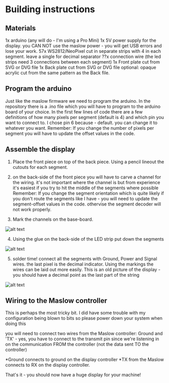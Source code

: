 # Building instructions
## Materials
1x arduino (any will do - I'm using a Pro Mini)
1x 5V power supply for the display. you CAN NOT use the maslow power - you will get USB errors and lose your work.
57x WS2812/NeoPixel cut in separate strips with 4 in each segment. leave a single for decimal separator
??x connection wire (the led strips need 3 connections between each segment)
1x Front plate cut from SVG or DVG file
1x Back plate cut from SVG or DVG file
optional: opaque acrylic cut from the same pattern as the Back file.

## Program the arduino
Just like the maslow firmware we need to program the arduino. In the repository there is a .ino file which you will have to program to the arduino board of your choice.
In the first few lines of code there are a few definitions of how many pixels per segment (default is 4) and which pin you want to connect to. I chose pin 6 because - default. you can change it to whatever you want. 
Remember: If you change the number of pixels per segment you will have to update the offset values in the code. 

## Assemble the display
1. Place the front piece on top of the back piece. Using a pencil lineout the cutouts for each segment.

2. on the back-side of the front piece you will have to carve a channel for the wiring. it's not important where the channel is but from experience it's easiest if you try to hit the middle of the segments where possible
Remember: If you change the segment orientation which is quite likely if you don't route the segments like I have - you will need to update the segment-offset values in the code. othervise the segment decoder will not work properly.

3. Mark the channels on the base-board.

![alt text](https://discourse-cdn-sjc2.com/standard11/uploads/maslowcnc/optimized/2X/e/eb81d6e02dab8cacec9e2735df8e9e419a1ad547_1_666x500.jpg "Marking of wiring positions")

4. Using the glue on the back-side of the LED strip put down the segments

![alt text](https://discourse-cdn-sjc2.com/standard11/uploads/maslowcnc/optimized/2X/5/54c8866b411bd2bb5826c702f6d6923179126853_1_375x500.jpg "Segments in place")

5. solder time! connect all the segments with Ground, Power and Signal wires. the last pixel is the decimal indicator.
Using the markings the wires can be laid out more easily. This is an old picture of the display - you should have a decimal point as the last part of the string

![alt text](https://discourse-cdn-sjc2.com/standard11/uploads/maslowcnc/optimized/2X/a/ab6f488a7f50dd49a3eed87c0b82ff0b01723ca8_1_375x500.jpg "Front board put on top of segments and wires")

## Wiring to the Maslow controller
This is perhaps the most tricky bit. I did have some trouble with my configuration being blown to bits so please power down your system when doing this

you will need to connect two wires from the Maslow controller: Ground and 'TX' - yes, you have to connect to the transmit pin since we're listening in on the communication FROM the controller (not the data sent TO the controller)

*Ground connects to ground on the display controller
*TX from the Maslow connects to RX on the display controller.

That's it - you should now have a huge display for your machine!
